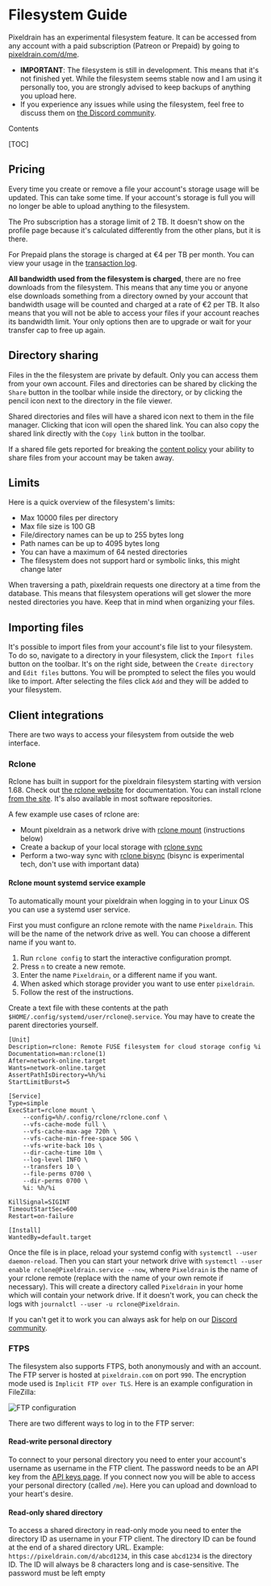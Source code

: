 # Filesystem Guide

Pixeldrain has an experimental filesystem feature. It can be accessed from any
account with a paid subscription (Patreon or Prepaid) by going to
[pixeldrain.com/d/me](/d/me).

 * **IMPORTANT**: The filesystem is still in development. This means that it's
   not finished yet. While the filesystem seems stable now and I am using it
   personally too, you are strongly advised to keep backups of anything you
   upload here.
 * If you experience any issues while using the filesystem, feel free to discuss
   them on [the Discord community](https://discord.gg/TWKGvYAFvX).

Contents

[TOC]

## Pricing

Every time you create or remove a file your account's storage usage will be
updated. This can take some time. If your account's storage is full you will no
longer be able to upload anything to the filesystem.

The Pro subscription has a storage limit of 2 TB. It doesn't show on the profile
page because it's calculated differently from the other plans, but it is there.

For Prepaid plans the storage is charged at €4 per TB per month. You can view
your usage in the [transaction log](/user/prepaid/transactions).

**All bandwidth used from the filesystem is charged**, there are no free
downloads from the filesystem. This means that any time you or anyone else
downloads something from a directory owned by your account that bandwidth usage
will be counted and charged at a rate of €2 per TB. It also means that you will
not be able to access your files if your account reaches its bandwidth limit.
Your only options then are to upgrade or wait for your transfer cap to free up
again.

## Directory sharing

Files in the the filesystem are private by default. Only you can access them
from your own account. Files and directories can be shared by clicking the
`Share` button in the toolbar while inside the directory, or by clicking the
pencil icon next to the directory in the file viewer.

Shared directories and files will have a shared icon next to them in the file
manager. Clicking that icon will open the shared link. You can also copy the
shared link directly with the `Copy link` button in the toolbar.

If a shared file gets reported for breaking the [content policy](/abuse) your
ability to share files from your account may be taken away.

## Limits

Here is a quick overview of the filesystem's limits:

 * Max 10000 files per directory
 * Max file size is 100 GB
 * File/directory names can be up to 255 bytes long
 * Path names can be up to 4095 bytes long
 * You can have a maximum of 64 nested directories
 * The filesystem does not support hard or symbolic links, this might change
   later

When traversing a path, pixeldrain requests one directory at a time from the
database. This means that filesystem operations will get slower the more nested
directories you have. Keep that in mind when organizing your files.

## Importing files

It's possible to import files from your account's file list to your filesystem.
To do so, navigate to a directory in your filesystem, click the `Import files`
button on the toolbar. It's on the right side, between the `Create directory`
and `Edit files` buttons. You will be prompted to select the files you would
like to import. After selecting the files click `Add` and they will be added to
your filesystem.

## Client integrations

There are two ways to access your filesystem from outside the web interface.

### Rclone

Rclone has built in support for the pixeldrain filesystem starting with version
1.68. Check out [the rclone website](https://rclone.org/pixeldrain/) for
documentation. You can install rclone [from the
site](https://rclone.org/downloads/). It's also available in most software
repositories.

A few example use cases of rclone are:

 * Mount pixeldrain as a network drive with [rclone
   mount](https://rclone.org/commands/rclone_mount/) (instructions below)
 * Create a backup of your local storage with [rclone
   sync](https://rclone.org/commands/rclone_sync/)
 * Perform a two-way sync with [rclone
   bisync](https://rclone.org/commands/rclone_bisync/) (bisync is experimental
   tech, don't use with important data)

#### Rclone mount systemd service example

To automatically mount your pixeldrain when logging in to your Linux OS you can
use a systemd user service.

First you must configure an rclone remote with the name `Pixeldrain`. This will
be the name of the network drive as well. You can choose a different name if you
want to.

 1. Run `rclone config` to start the interactive configuration prompt.
 2. Press `n` to create a new remote.
 3. Enter the name `Pixeldrain`, or a different name if you want.
 4. When asked which storage provider you want to use enter `pixeldrain`.
 5. Follow the rest of the instructions.

Create a text file with these contents at the path
`$HOME/.config/systemd/user/rclone@.service`. You may have to create the parent
directories yourself.

```
[Unit]
Description=rclone: Remote FUSE filesystem for cloud storage config %i
Documentation=man:rclone(1)
After=network-online.target
Wants=network-online.target
AssertPathIsDirectory=%h/%i
StartLimitBurst=5

[Service]
Type=simple
ExecStart=rclone mount \
    --config=%h/.config/rclone/rclone.conf \
    --vfs-cache-mode full \
    --vfs-cache-max-age 720h \
    --vfs-cache-min-free-space 50G \
    --vfs-write-back 10s \
    --dir-cache-time 10m \
    --log-level INFO \
    --transfers 10 \
    --file-perms 0700 \
    --dir-perms 0700 \
    %i: %h/%i

KillSignal=SIGINT
TimeoutStartSec=600
Restart=on-failure

[Install]
WantedBy=default.target
```

Once the file is in place, reload your systemd config with `systemctl --user
daemon-reload`. Then you can start your network drive with `systemctl --user
enable rclone@Pixeldrain.service --now`, where `Pixeldrain` is the name of your
rclone remote (replace with the name of your own remote if necessary). This will
create a directory called `Pixeldrain` in your home which will contain your
network drive. If it doesn't work, you can check the logs with `journalctl
--user -u rclone@Pixeldrain`.

If you can't get it to work you can always ask for help on our [Discord
community](https://discord.gg/TWKGvYAFvX).

### FTPS

The filesystem also supports FTPS, both anonymously and with an account. The FTP
server is hosted at `pixeldrain.com` on port `990`. The encryption mode used is
`Implicit FTP over TLS`. Here is an example configuration in FileZilla:

![FTP configuration](/res/img/misc/ftp_login.webp)

There are two different ways to log in to the FTP server:

#### Read-write personal directory

To connect to your personal directory you need to enter your account's username
as username in the FTP client. The password needs to be an API key from the [API
keys page](/user/api_keys). If you connect now you will be able to access your
personal directory (called `/me`). Here you can upload and download to your
heart's desire.

#### Read-only shared directory

To access a shared directory in read-only mode you need to enter the directory
ID as username in your FTP client. The directory ID can be found at the end of a
shared directory URL. Example: `https://pixeldrain.com/d/abcd1234`, in this case
`abcd1234` is the directory ID. The ID will always be 8 characters long and is
case-sensitive. The password must be left empty
